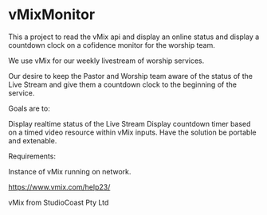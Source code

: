 # vMixMonitor


This a project to read the vMix api and display an online status and display a countdown clock on a cofidence monitor for the worship team.  

We use vMix for our weekly livestream of worship services. 

Our desire to keep the Pastor and Worship team aware of the status of the Live Stream and give them a countdown clock to the beginning of the service.

Goals are to:

Display realtime status of the Live Stream
Display countdown timer based on a timed video resource within vMix inputs.
Have the solution be portable and extenable.

Requirements:

Instance of vMix running on network.


https://www.vmix.com/help23/


vMix from StudioCoast Pty Ltd 